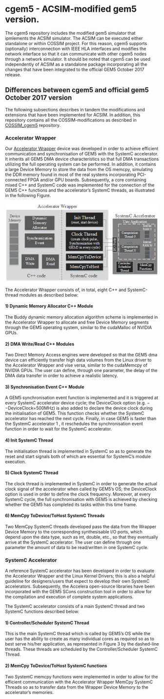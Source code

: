 # cgem5 - ACSIM-modified gem5 version. 

The cgem5 repository includes the modified gem5 simulator that ipmlements the ACSIM simulator. The ACSIM can be executed either standalone or within COSSIM project. For this reason, cgem5 supports (optionally) interconnection with IEEE HLA interfaces and modifies the network interface so that it can communicate with other cgem5 nodes through a network simulator. It should be noted that cgem5 can be used independently of ACSIM as a standalone package incorporating all the changes that have been integrated to the official GEM5 October 2017 release.

## Differences between cgem5 and official gem5 October 2017 version
The following subsections describes in tandem the modifications and extensions that have been implemented for ACSIM. In addition, this repository contains all the COSSIM-modifications as described in [COSSIM_cgem5](https://github.com/H2020-COSSIM/cgem5) repository.

### Accelerator Wrapper
Our [Accelerator Wrapper](src/dev/arm/SystemC_Accelerator/dev0/AccelDevice0.cc) device was developed in order to achieve efficient communication and synchronisation of GEM5 with the SystemC accelerator. It inherits all GEM5 DMA device characteristics so that full DMA transactions utilizing the full operating system can be performed. In addition, it contains a large Device Memory to store the data from the OS memcpy, simulating the DDR memory found in most of the real systems incorporating PCI-connected FPGA and/or GPU boards. Subsequently, a core containing mixed C++ and SystemC code was implemented for the connection of the GEM5 C++ functions and the accelerator’s SystemC threads, as illustrated in the following Figure.


<p align="center">
  <img src="https://github.com/ntampouratzis/ACSIM/blob/master/cgem5/ACSIM_Figure.png" />
</p>

The Accelerator Wrapper consists of, in total, eight C++ and SystemC-thread modules as described below:

#### 1) Dynamic Memory Allocator C++ Module 
The Buddy dynamic memory allocation algorithm scheme is implemented in the Accelerator Wrapper to allocate and free Device Memory segments through the GEM5 operating system, similar to the cudaMalloc of NVIDIA GPUs.

#### 2) DMA Write/Read C++ Modules 
Two Direct Memory Access engines were developed so that the GEM5 dma device can efficiently transfer high data volumes from the Linux driver to the Accelerator Wrapper and vise versa, similar to the cudaMemcpy of NVIDIA GPUs. The user can define, through
one parameter, the delay of the DMA data transfer in order to achieve a realistic latency.

#### 3) Synchronisation Event C++ Module 
A GEM5 synchronisation event function is implemented and it is triggered at every SystemC accelerator device cycle; the DeviceClock option (e.g. −−DeviceClock=500MHz) is also added to declare the device clock during the initialisation of GEM5.
This function checks whether the SystemC accelerator has reached the next cycle. Finally, in case GEM5 is faster than the SystemC accelerator 1 , it reschedules the synchronisation event function in order to wait for the SystemC accelerator.

#### 4) Init SystemC Thread 
The initialisation thread is implemented in SystemC so as to generate the reset and start signals both of which are essential for SystemC’s module execution. 

#### 5) Clock SystemC Thread 
The clock thread is implemented in SystemC in order to generate the actual clock signal of the accelerator when called by GEM5’s OS; the DeviceClock option is used in order to define the clock frequency. Moreover, at every SystemC cycle, the full   synchronisation with GEM5 is achieved by checking whether the GEM5 has completed its tasks within this time frame.

#### 6) MemCpy ToDevice/ToHost SystemC Threads 
Two MemCpy SystemC threads developed pass the data from the Wrapper Device Memory to the corresponding synthesisable I/O ports, which depend upon the data type, such as int, double, etc., so that they eventually arrive at the SystemC accelerator. The
user can define through one parameter the amount of data to be read/written in one SystemC cycle.


### SystemC Accelerator
A reference SystemC accelerator has been developed in order to evaluate the Accelerator Wrapper and the Linux Kernel Drivers; this is also a helpful guideline for designers/users that expect to develop their own SystemC accelerators. Subsequently, the Accelera open-source libraries have been incorporated with the GEM5 SCons construction tool in order to allow for the compilation and execution of complete system applications. 

The SystemC accelerator consists of a main SystemC thread and two SystemC functions described below:

#### 1) Controller/Scheduler SystemC Thread 
This is the main SystemC thread which is called by GEM5’s OS while the user has the ability to create as many individual cores as required so as to best serve his/her application, as represented in Figure 3 by the dashed-line threads. These threads are scheduled by the Controller/Scheduler SystemC Thread.

#### 2) MemCpy ToDevice/ToHost SystemC functions 
Two SystemC memcpy functions were implemented in order to allow for the efficient communication with the Accelerator Wrapper MemCpy SystemC Threads so as to transfer data from the Wrapper Device Memory to the accelerator’s memories.
